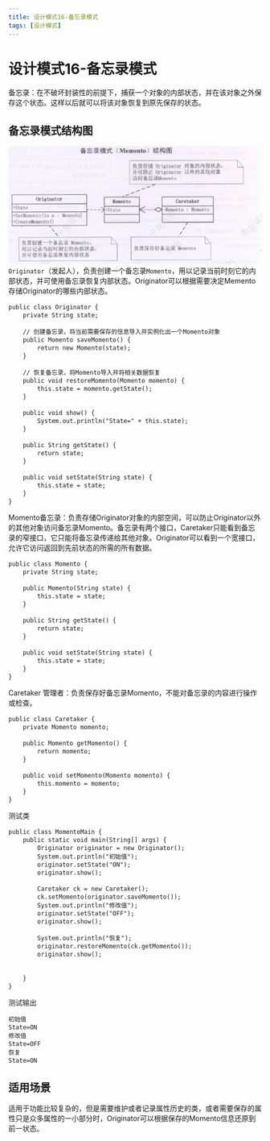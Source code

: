```yaml
---
title: 设计模式16-备忘录模式
tags: [设计模式]
---
```

# 设计模式16-备忘录模式
备忘录：在不破坏封装性的前提下，捕获一个对象的内部状态，并在该对象之外保存这个状态。这样以后就可以将该对象恢复到原先保存的状态。   
## 备忘录模式结构图
![设计模式-备忘录模式](/images/sjms16_bwlms01.png)<br/>
`Originator`（发起人），负责创建一个备忘录`Momento`，用以记录当前时刻它的内部状态，并可使用备忘录恢复内部状态。Originator可以根据需要决定Memento存储Originator的哪些内部状态。  

```
public class Originator {
    private String state;

    // 创建备忘录，将当前需要保存的信息导入并实例化出一个Momento对象
    public Momento saveMomento() {
        return new Momento(state);
    }

    // 恢复备忘录，将Momento导入并将相关数据恢复
    public void restoreMomento(Momento momento) {
        this.state = momento.getState();
    }

    public void show() {
        System.out.println("State=" + this.state);
    }

    public String getState() {
        return state;
    }

    public void setState(String state) {
        this.state = state;
    }
}
```
Momento备忘录：负责存储Originator对象的内部空间，可以防止Originator以外的其他对象访问备忘录Momento。备忘录有两个接口，Caretaker只能看到备忘录的窄接口，它只能将备忘录传递给其他对象。Originator可以看到一个宽接口，允许它访问返回到先前状态的所需的所有数据。   

```
public class Momento {
    private String state;

    public Momento(String state) {
        this.state = state;
    }

    public String getState() {
        return state;
    }

    public void setState(String state) {
        this.state = state;
    }
}

```
Caretaker 管理者：负责保存好备忘录Momento，不能对备忘录的内容进行操作或检查。  
```
public class Caretaker {
    private Momento momento;

    public Momento getMomento() {
        return momento;
    }

    public void setMomento(Momento momento) {
        this.momento = momento;
    }
}
```
测试类
```
public class MomentoMain {
    public static void main(String[] args) {
        Originator originator = new Originator();
        System.out.println("初始值");
        originator.setState("ON");
        originator.show();

        Caretaker ck = new Caretaker();
        ck.setMomento(originator.saveMomento());
        System.out.println("修改值");
        originator.setState("OFF");
        originator.show();

        System.out.println("恢复");
        originator.restoreMomento(ck.getMomento());
        originator.show();


    }
}

```

测试输出
```
初始值
State=ON
修改值
State=OFF
恢复
State=ON

```

## 适用场景
适用于功能比较复杂的，但是需要维护或者记录属性历史的类，或者需要保存的属性只是众多属性的一小部分时，Originator可以根据保存的Momento信息还原到前一状态。


